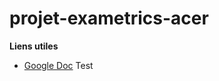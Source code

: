 # projet-exametrics-acer

**Liens utiles**

- [Google Doc](https://docs.google.com/document/d/1kJP19peR7ON1590L4QD77AjHcUk53T8L3r78Vx9-ezI/edit "Google Doc")
Test